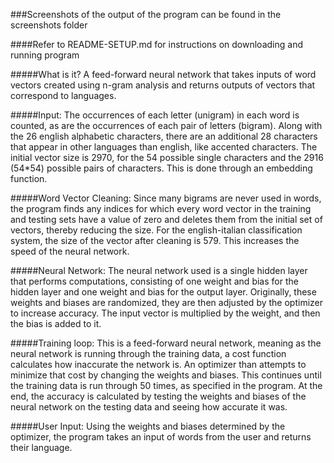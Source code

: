 ###Screenshots of the output of the program can be found in the screenshots folder

####Refer to README-SETUP.md for instructions on downloading and running program

#####What is it?
A feed-forward neural network that takes inputs of word vectors created using n-gram analysis and returns outputs of vectors that correspond to languages.

#####Input:
The occurrences of each letter (unigram) in each word is counted, as are the occurrences of each pair of letters (bigram). Along with the 26 english alphabetic characters, there are an additional 28 characters that appear in other languages than english, like accented characters. The initial vector size is 2970, for the 54 possible single characters and the 2916 (54*54) possible pairs of characters. This is done through an embedding function.

#####Word Vector Cleaning:
Since many bigrams are never used in words, the program finds any indices for which every word vector in the training and testing sets have a value of zero and deletes them from the initial set of vectors, thereby reducing the size. For the english-italian classification system, the size of the vector after cleaning is 579. This increases the speed of the neural network.

#####Neural Network:
The neural network used is a single hidden layer that performs computations, consisting of one weight and bias for the hidden layer and one weight and bias for the output layer. Originally, these weights and biases are randomized, they are then adjusted by the optimizer to increase accuracy. The input vector is multiplied by the weight, and then the bias is added to it.

#####Training loop:
This is a feed-forward neural network, meaning as the neural network is running through the training data, a cost function calculates how inaccurate the network is. An optimizer than attempts to minimize that cost by changing the weights and biases. This continues until the training data is run through 50 times, as specified in the program. At the end, the accuracy is calculated by testing the weights and biases of the neural network on the testing data and seeing how accurate it was.

#####User Input:
Using the weights and biases determined by the optimizer, the program takes an input of words from the user and returns their language. 
